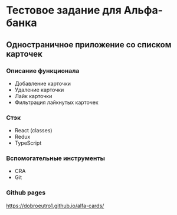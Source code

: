 # Тестовое задание для Альфа-банка
## Одностраничное приложение со списком карточек

### Описание функционала
* Добавление карточки
* Удаление карточки
* Лайк карточки
* Фильтрация лайкнутых карточек

### Стэк
* React (classes)
* Redux
* TypeScript

### Вспомогательные инструменты
* CRA
* Git


### Github pages
https://dobroeutro1.github.io/alfa-cards/
